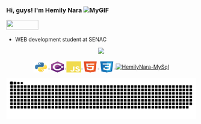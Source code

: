 ### <div align="left"> Hi, guys! I'm Hemily Nara ![MyGIF](https://user-images.githubusercontent.com/109034626/180629285-cb1b7c02-5a32-406e-8320-7703ea1f1bfc.gif) 
<div> 
 <a href="https://www.linkedin.com/in/rafaella-ballerini-45875016a" target="_blank"><img height="25.5" width="85" src="https://img.shields.io/badge/-LinkedIn-%230077B5?style=for-the-badge&logo=linkedin&logoColor=white" target="_blank"></a> 
</div>

- WEB development student at SENAC



<div align="center">
<a href="https://github.com/hemilynara">
 <img height="180em" src="https://github-readme-stats.vercel.app/api?username=hemilynara&title_color=FFFFFF&icon_color=8470FF&show_icons=true&theme=dracula&include_all_commits=true&count_private=true"/>
</div>

<div align="center"><br>
  <img align="center" alt="HemilyNara-Python" height="30" width="40" src="https://raw.githubusercontent.com/devicons/devicon/master/icons/python/python-original.svg">
  <img align="center" alt="HemilyNara-Csharp" height="30" width="40" src="https://raw.githubusercontent.com/devicons/devicon/master/icons/csharp/csharp-original.svg">
  <img align="center" alt="HemilyNara-Js" height="30" width="40" src="https://raw.githubusercontent.com/devicons/devicon/master/icons/javascript/javascript-plain.svg">
  <img align="center" alt="HemilyNara-HTML" height="30" width="40" src="https://raw.githubusercontent.com/devicons/devicon/master/icons/html5/html5-original.svg">
  <img align="center" alt="HemilyNara-CSS" height="30" width="40" src="https://raw.githubusercontent.com/devicons/devicon/master/icons/css3/css3-original.svg">
  <img align="center" alt="HemilyNara-MySql" height="30" width="40" src="https://cdn.jsdelivr.net/gh/devicons/devicon/icons/adonisjs/adonisjs-original.svg" />
</div>

![Snake animation](https://github.com/hemilynara/hemilynara/blob/output/github-contribution-grid-snake.svg)
